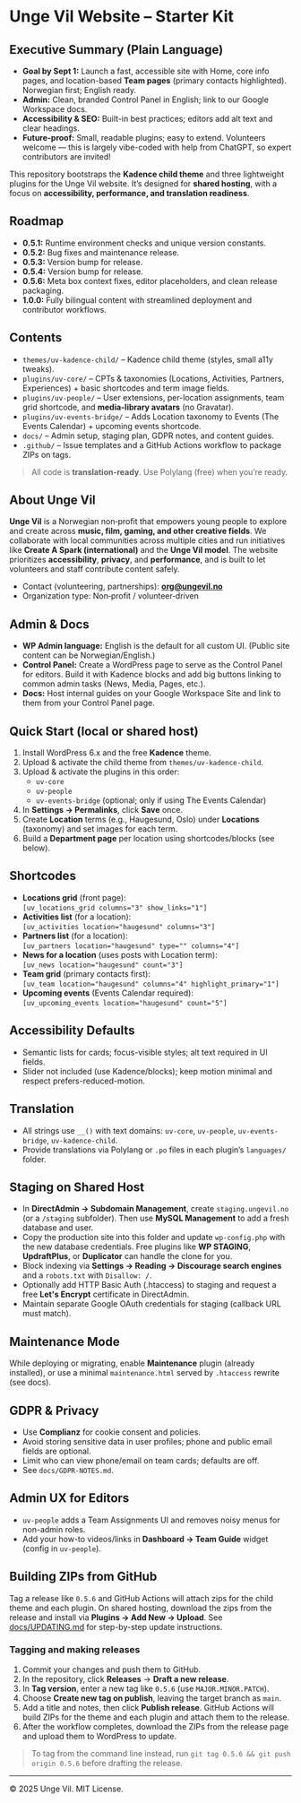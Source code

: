 # Unge Vil Website – Starter Kit

## Executive Summary (Plain Language)
- **Goal by Sept 1:** Launch a fast, accessible site with Home, core info pages, and location-based **Team pages** (primary contacts highlighted). Norwegian first; English ready.
- **Admin:** Clean, branded Control Panel in English; link to our Google Workspace docs.
- **Accessibility & SEO:** Built-in best practices; editors add alt text and clear headings.
- **Future-proof:** Small, readable plugins; easy to extend. Volunteers welcome — this is largely vibe-coded with help from ChatGPT, so expert contributors are invited!


This repository bootstraps the **Kadence child theme** and three lightweight plugins for the Unge Vil website.
It’s designed for **shared hosting**, with a focus on **accessibility, performance, and translation readiness**.

## Roadmap
- **0.5.1:** Runtime environment checks and unique version constants.
- **0.5.2:** Bug fixes and maintenance release.
- **0.5.3:** Version bump for release.
- **0.5.4:** Version bump for release.
- **0.5.6:** Meta box context fixes, editor placeholders, and clean release packaging.
- **1.0.0:** Fully bilingual content with streamlined deployment and contributor workflows.

## Contents
- `themes/uv-kadence-child/` – Kadence child theme (styles, small a11y tweaks).
- `plugins/uv-core/` – CPTs & taxonomies (Locations, Activities, Partners, Experiences) + basic shortcodes and term image fields.
- `plugins/uv-people/` – User extensions, per-location assignments, team grid shortcode, and **media-library avatars** (no Gravatar).
- `plugins/uv-events-bridge/` – Adds Location taxonomy to Events (The Events Calendar) + upcoming events shortcode.
- `docs/` – Admin setup, staging plan, GDPR notes, and content guides.
- `.github/` – Issue templates and a GitHub Actions workflow to package ZIPs on tags.

> All code is **translation-ready**. Use Polylang (free) when you’re ready.


## About Unge Vil
**Unge Vil** is a Norwegian non‑profit that empowers young people to explore and create across **music, film, gaming, and other creative fields**. 
We collaborate with local communities across multiple cities and run initiatives like **Create A Spark (international)** and the **Unge Vil model**. 
The website prioritizes **accessibility**, **privacy**, and **performance**, and is built to let volunteers and staff contribute content safely.

- Contact (volunteering, partnerships): **org@ungevil.no**
- Organization type: Non‑profit / volunteer‑driven

## Admin & Docs
- **WP Admin language:** English is the default for all custom UI. (Public site content can be Norwegian/English.)
- **Control Panel:** Create a WordPress page to serve as the Control Panel for editors. Build it with Kadence blocks and add big buttons linking to common admin tasks (News, Media, Pages, etc.).
- **Docs:** Host internal guides on your Google Workspace Site and link to them from your Control Panel page.

## Quick Start (local or shared host)
1. Install WordPress 6.x and the free **Kadence** theme.
2. Upload & activate the child theme from `themes/uv-kadence-child`.
3. Upload & activate the plugins in this order:
   - `uv-core`
   - `uv-people`
   - `uv-events-bridge` (optional; only if using The Events Calendar)
4. In **Settings → Permalinks**, click **Save** once.
5. Create **Location** terms (e.g., Haugesund, Oslo) under **Locations** (taxonomy) and set images for each term.
6. Build a **Department page** per location using shortcodes/blocks (see below).

## Shortcodes
- **Locations grid** (front page):  
  `[uv_locations_grid columns="3" show_links="1"]`
- **Activities list** (for a location):  
  `[uv_activities location="haugesund" columns="3"]`
- **Partners list** (for a location):  
  `[uv_partners location="haugesund" type="" columns="4"]`
- **News for a location** (uses posts with Location term):  
  `[uv_news location="haugesund" count="3"]`
- **Team grid** (primary contacts first):  
  `[uv_team location="haugesund" columns="4" highlight_primary="1"]`
- **Upcoming events** (Events Calendar required):  
  `[uv_upcoming_events location="haugesund" count="5"]`

## Accessibility Defaults
- Semantic lists for cards; focus-visible styles; alt text required in UI fields.
- Slider not included (use Kadence/blocks); keep motion minimal and respect prefers-reduced-motion.

## Translation
- All strings use `__()` with text domains: `uv-core`, `uv-people`, `uv-events-bridge`, `uv-kadence-child`.
- Provide translations via Polylang or `.po` files in each plugin’s `languages/` folder.

## Staging on Shared Host
- In **DirectAdmin → Subdomain Management**, create `staging.ungevil.no` (or a `/staging` subfolder). Then use **MySQL Management** to add a fresh database and user.
- Copy the production site into this folder and update `wp-config.php` with the new database credentials. Free plugins like **WP STAGING**, **UpdraftPlus**, or **Duplicator** can handle the clone for you.
- Block indexing via **Settings → Reading → Discourage search engines** and a `robots.txt` with `Disallow: /`.
- Optionally add HTTP Basic Auth (.htaccess) to staging and request a free **Let's Encrypt** certificate in DirectAdmin.
- Maintain separate Google OAuth credentials for staging (callback URL must match).

## Maintenance Mode
While deploying or migrating, enable **Maintenance** plugin (already installed), or use a minimal `maintenance.html` served by `.htaccess` rewrite (see docs).

## GDPR & Privacy
- Use **Complianz** for cookie consent and policies.
- Avoid storing sensitive data in user profiles; phone and public email fields are optional.
- Limit who can view phone/email on team cards; defaults are off.
- See `docs/GDPR-NOTES.md`.

## Admin UX for Editors
- `uv-people` adds a Team Assignments UI and removes noisy menus for non-admin roles.
- Add your how-to videos/links in **Dashboard → Team Guide** widget (config in `uv-people`).

## Building ZIPs from GitHub
Tag a release like `0.5.6` and GitHub Actions will attach zips for the child theme and each plugin.
On shared hosting, download the zips from the release and install via **Plugins → Add New → Upload**.
See [docs/UPDATING.md](docs/UPDATING.md) for step-by-step update instructions.

### Tagging and making releases
1. Commit your changes and push them to GitHub.
2. In the repository, click **Releases** → **Draft a new release**.
3. In **Tag version**, enter a new tag like `0.5.6` (use `MAJOR.MINOR.PATCH`).
4. Choose **Create new tag on publish**, leaving the target branch as `main`.
5. Add a title and notes, then click **Publish release**. GitHub Actions will build ZIPs for the theme and each plugin and attach them to the release.
6. After the workflow completes, download the ZIPs from the release page and upload them to WordPress to update.

> To tag from the command line instead, run `git tag 0.5.6 && git push origin 0.5.6` before drafting the release.

---
© 2025 Unge Vil. MIT License.
